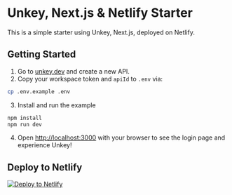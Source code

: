 # Unkey, Next.js & Netlify Starter

This is a simple starter using Unkey, Next.js, deployed on Netlify.

## Getting Started

1. Go to [unkey.dev](https://unkey.dev/app) and create a new API.
2. Copy your workspace token and `apiId` to `.env` via:

```bash
cp .env.example .env
```

3. Install and run the example

```bash
npm install
npm run dev
```

4. Open [http://localhost:3000](http://localhost:3000) with your browser to see the login page and experience Unkey!

## Deploy to Netlify

[![Deploy to Netlify](https://www.netlify.com/img/deploy/button.svg)](https://app.netlify.com/start/deploy?repository=https://github.com/unkeyed/unkey/tree/main/examples/next-unkey-netlify-starter)
